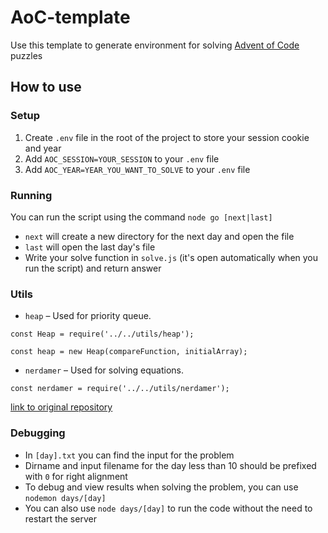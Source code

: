 # AoC-template
Use this template to generate environment for solving [Advent of Code](https://adventofcode.com/) puzzles

## How to use

### Setup
1. Create `.env` file in the root of the project to store your session cookie and year
2. Add `AOC_SESSION=YOUR_SESSION` to your `.env` file
3. Add `AOC_YEAR=YEAR_YOU_WANT_TO_SOLVE` to your `.env` file

### Running
You can run the script using the command `node go [next|last]`
  - `next` will create a new directory for the next day and open the file
  - `last` will open the last day's file
  - Write your solve function in `solve.js` (it's open automatically when you run the script) and return answer

### Utils
- `heap` – Used for priority queue.
```
const Heap = require('../../utils/heap');

const heap = new Heap(compareFunction, initialArray);
```
- `nerdamer` – Used for solving equations.
```
const nerdamer = require('../../utils/nerdamer');
```
[link to original repository](https://github.com/jiggzson/nerdamer)

### Debugging
- In `[day].txt` you can find the input for the problem
- Dirname and input filename for the day less than 10 should be prefixed with `0` for right alignment
- To debug and view results when solving the problem, you can use `nodemon days/[day]`
- You can also use `node days/[day]` to run the code without the need to restart the server
